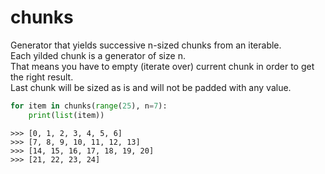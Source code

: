 # chunks
Generator that yields successive n-sized chunks from an iterable.     
Each yilded chunk is a generator of size n.     
That means you have to empty (iterate over) current chunk in order to get the right result.     
Last chunk will be sized as is and will not be padded with any value.       

```python
for item in chunks(range(25), n=7):
    print(list(item))
```

```
>>> [0, 1, 2, 3, 4, 5, 6]
>>> [7, 8, 9, 10, 11, 12, 13]
>>> [14, 15, 16, 17, 18, 19, 20]
>>> [21, 22, 23, 24]
```
